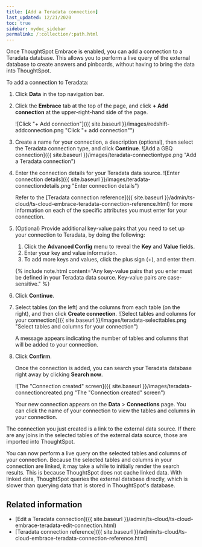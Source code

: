 ```yaml
---
title: [Add a Teradata connection]
last_updated: 12/21/2020
toc: true
sidebar: mydoc_sidebar
permalink: /:collection/:path.html
---
```

Once ThoughtSpot Embrace is enabled, you can add a connection to a Teradata database. This allows you to perform a live query of the external database to create answers and pinboards, without having to bring the data into ThoughtSpot.

To add a connection to Teradata:

1. Click **Data** in the top navigation bar.

2. Click the **Embrace** tab at the top of the page, and click **+ Add connection** at the upper-right-hand side of the page.

    ![Click "+ Add connection"]({{ site.baseurl }}/images/redshift-addconnection.png "Click "+ add connection"")
    <!-- ![]({{ site.baseurl }}/images/new-connection.png "New db connect") -->

3. Create a name for your connection, a description (optional), then select the Teradata connection type, and click **Continue**.
    ![Add a GBQ connection]({{ site.baseurl }}/images/teradata-connectiontype.png "Add a Teradata connection")
    <!--  ![Add a Teradata connection]({{ site.baseurl }}/images/gbq-connectiontype.png "Add a Teradata connection") -->

4. Enter the connection details for your Teradata data source.
    ![Enter connection details]({{ site.baseurl }}/images/teradata-connectiondetails.png "Enter connection details")
    <!--  ![Enter connection details]({{ site.baseurl }}/images/gbq-connectiondetails.png "Enter connection details") -->

    Refer to the [Teradata connection reference]({{ site.baseurl }}/admin/ts-cloud/ts-cloud-embrace-teradata-connection-reference.html) for more information on each of the specific attributes you must enter for your connection.

5. (Optional) Provide additional key-value pairs that you need to set up your connection to Teradata, by doing the following:
    1. Click the **Advanced Config** menu to reveal the **Key** and **Value** fields.
    2. Enter your key and value information.
    3. To add more keys and values, click the plus sign (+), and enter them.

    {% include note.html content="Any key-value pairs that you enter must be defined in your Teradata data source. Key-value pairs are case-sensitive." %}

6. Click **Continue**.       

7. Select tables (on the left) and the columns from each table (on the right), and then click **Create connection**.
    ![Select tables and columns for your connection]({{ site.baseurl }}/images/teradata-selecttables.png "Select tables and columns for your connection")

    A message appears indicating the number of tables and columns that will be added to your connection.

8. Click **Confirm**.

    Once the connection is added, you can search your Teradata database right away by clicking **Search now**.

    ![The "Connection created" screen]({{ site.baseurl }}/images/teradata-connectioncreated.png "The "Connection created" screen")

    Your new connection appears on the **Data** > **Connections** page. You can click the name of your connection to view the tables and columns in your connection.   

The connection you just created is a link to the external data source. If there are any joins in the selected tables of the external data source, those are imported into ThoughtSpot.

You can now perform a live query on the selected tables and columns of your connection. Because the selected tables and columns in your connection are linked, it may take a while to initially render the search results. This is because ThoughtSpot does not cache linked data. With linked data, ThoughtSpot queries the external database directly, which is slower than querying data that is stored in ThoughtSpot's database.

## Related information
- [Edit a Teradata connection]({{ site.baseurl }}/admin/ts-cloud/ts-cloud-embrace-teradata-edit-connection.html)
- [Teradata connection reference]({{ site.baseurl }}/admin/ts-cloud/ts-cloud-embrace-teradata-connection-reference.html)
